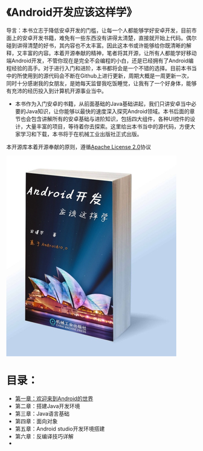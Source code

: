 # 《Android开发应该这样学》

导言：本书立志于降低安卓开发的门槛，让每一个人都能够学好安卓开发，目前市面上的安卓开发书籍，难免有一些东西没有讲得太清楚，直接就开始上代码。偶尔碰到讲得清楚的好书，其内容也不太丰富。因此这本书或许能够给你既清晰的解释，又丰富的内容。本着开源奉献的精神，笔者将其开源，让所有人都能学好移动端Android开发，不管你现在是完全不会编程的小白，还是已经拥有了Android编程经验的高手。对于进行入门和进阶，本书都将会是一个不错的选择。目前本书当中的所使用到的源代码会不断在Github上进行更新，周期大概是一周更新一次，同时十分感谢我的女朋友，是她每天监督我吃饭睡觉，让我有了一个好身体，能够有充沛的经历投入到计算机开源事业当中。

* 本书作为入门安卓的书籍，从前面基础的Java基础讲起，我们只讲安卓当中必要的Java知识，让你能够以最快的速度深入探究Android领域。本书后面的章节也会包含讲解所有的安卓基础与进阶知识，包括四大组件，各种UI控件的设计，大量丰富的项目，等待着你去探索。这里给出本书当中的源代码，方便大家学习和下载，本书将于在机械工业出版社正式出版。

本开源库本着开源奉献的原则，遵循[Apache License 2.0](https://github.com/Geeksongs/Android-Handbook-The-best-way-to-learn-Android/blob/master/LICENSE)协议

![image](https://github.com/Geeksongs/Android-Handbook-The-best-way-to-learn-Android/blob/master/cover.jpg)

# 目录：
* [第一章：欢迎来到Android的世界](https://github.com/Geeksongs/Android-Handbook-The-best-way-to-learn-Android/tree/master/chapter_1)
* 第二章：搭建Java开发环境
* 第三章：Java语言基础
* 第四章：面向对象
* 第五章：Android studio开发环境搭建
* 第六章：反编译技巧详解
*
